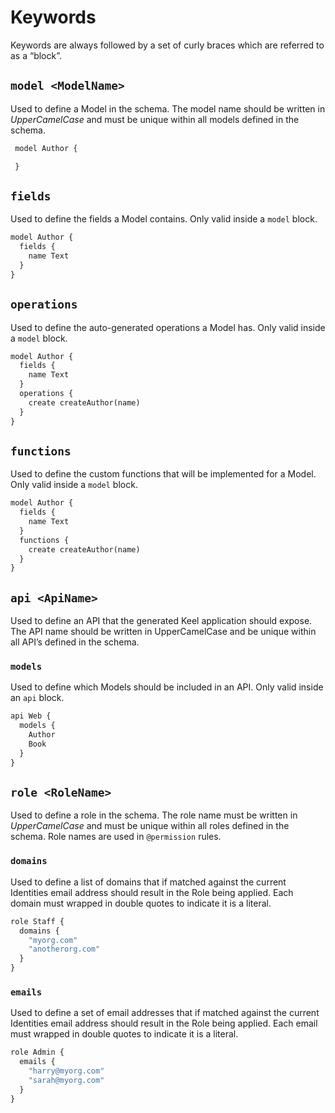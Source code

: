 # Keywords

Keywords are always followed by a set of curly braces which are referred to as a “block”.

## `model <ModelName>`

Used to define a Model in the schema. The model name should be written in _UpperCamelCase_ and must be unique within all models defined in the schema.

```graphql
 model Author {

 }
```

## `fields`

Used to define the fields a Model contains. Only valid inside a `model` block.

```graphql
model Author {
  fields {
    name Text
  }
}
```

## `operations`

Used to define the auto-generated operations a Model has. Only valid inside a `model` block.

```graphql
model Author {
  fields {
    name Text
  }
  operations {
    create createAuthor(name)
  }
}
```

## `functions`

Used to define the custom functions that will be implemented for a Model. Only valid inside a `model` block.

```graphql
model Author {
  fields {
    name Text
  }
  functions {
    create createAuthor(name)
  }
}
```

## `api <ApiName>`

Used to define an API that the generated Keel application should expose. The API name should be written in UpperCamelCase and be unique within all API’s defined in the schema.

### `models`

Used to define which Models should be included in an API. Only valid inside an `api` block.

```graphql
api Web {
  models {
    Author
    Book
  }
}
```

## `role <RoleName>`

Used to define a role in the schema. The role name must be written in _UpperCamelCase_ and must be unique within all roles defined in the schema. Role names are used in `@permission` rules.

### `domains`

Used to define a list of domains that if matched against the current Identities email address should result in the Role being applied. Each domain must wrapped in double quotes to indicate it is a literal.

```graphql
role Staff {
  domains {
    "myorg.com"
    "anotherorg.com"
  }
}
```

### `emails`

Used to define a set of email addresses that if matched against the current Identities email address should result in the Role being applied. Each email must wrapped in double quotes to indicate it is a literal.

```graphql
role Admin {
  emails {
    "harry@myorg.com"
    "sarah@myorg.com"
  }
}
```
